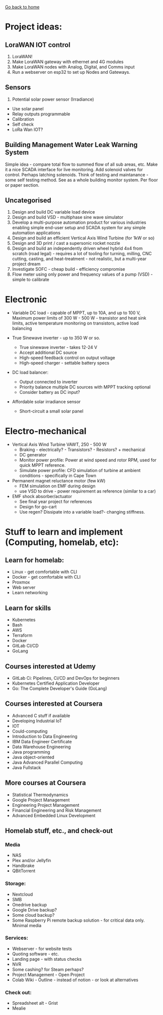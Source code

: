 [Go back to home](README.md)

# Project ideas:

## LoraWAN IOT control
1. LoraWAN!
2. Make LoraWAN gateway with ethernet and 4G modules
3. Make LoraWAN nodes with Analog, Digital, and Comms input
4. Run a webserver on esp32 to set up Nodes and Gateways. 

## Sensors
1. Potential solar power sensor (Irradiance) 
* Use solar panel
* Relay outputs programmable 
* Calibration 
* Self check 
* LoRa Wan IOT? 

## Building Management Water Leak Warning System
Simple idea - compare total flow to summed flow of all sub areas, etc. Make it a nice SCADA interface for live monitoring. Add solenoid valves for control. Perhaps latching solenoids. Think of testing and maintanance - some self testing method. See as a whole building monitor system. Per floor or paper section. 

## Uncategorised
1. Design and build DC variable load device
1. Design and build VSD - multiphase sine wave simulator
1. Develop a multi-purpose automation product for various industries enabling simple end-user setup and SCADA system for any simple automation applications
1. Design and build an efficient Vertical Axis Wind Turbine (for 1kW or so)
1. Design and 3D print / cast a supersonic rocket nozzle
1. Design and build an independently driven wheel hybrid 4x4 from scratch (road legal) - requires a lot of tooling for turning, milling, CNC cutting, casting, and heat-treatment - not realistic, but a multi-year project dream
1. Investigate SOFC - cheap build - efficiency compromise
1. Flow meter using only power and frequency values of a pump (VSD) - simple to calibrate


# Electronic
* Variable DC load - capable of MPPT, up to 10A, and up to 100 V, Maximum power limits of 300 W - 500 W - transistor and heat sink limits, active temperature monitoring on transistors, active load balancing
* True Sinewave inverter - up to 350 W or so.
  - True sinewave inverter - takes 12-24 V
  - Accept additional DC source
  - High-speed feedback control on output voltage
  - High-speed charger - settable battery specs

* DC load balancer:
  -  Output connected to inverter
  -  Priority balance multiple DC sources with MPPT tracking optional
  -  Consider battery as DC input?
 
* Affordable solar irradiance sensor
  - Short-circuit a small solar panel 


# Electro-mechanical
* Vertical Axis Wind Turbine VAWT, 250 - 500 W
  - Braking - electrically? - Transistors? - Resistors? + mechanical
  - DC generator
  - Monitor power profile: Power at wind speed and rotor RPM, used for quick MPPT reference.
  - Simulate power profile: CFD simulation of turbine at ambient conditions - specifically in Cape Town
* Permanent magnet reluctance motor (few kW)
  - FEM simulation on EMF during design
  - use VSD to drive - power requirement as reference (similar to a car)
* EMF shock absorber/actuator
  - See final year project for references
  - Design for go-cart
  - Use regen? Dissipate into a variable load?- changing stiffness.



# Stuff to learn and implement (Computing, homelab, etc):
## Learn for homelab:
* Linux - get comfortable with CLI
* Docker - get comfortable with CLI
* Proxmox
* Web server
* Learn networking

## Learn for skills
* Kubernetes
* Bash
* AWS
* Terraform
* Docker
* GitLab CI/CD
* GoLang


## Courses interested at Udemy
* GitLab Ci: Pipelines, Ci/CD and DevOps for beginners
* Kubernetes Certified Application Developer
* Go: The Complete Developer's Guide (GoLang)

## Courses interested at Coursera
* Advanced C stuff if available
* Developing Industrial IoT
* IOT
* Could-computing
* Introduction to Data Engineering
* IBM Data Engineer Certificate
* Data Warehouse Engineering
* Java programming
* Java object-oriented
* Java Advanced Parallel Computing
* Java Fullstack

## More courses at Coursera
* Statistical Thermodynamics
* Google Project Management
* Engineering Project Management
* Financial Engineering and Risk Management
* Advanced Embedded Linux Development

## Homelab stuff, etc., and check-out
### Media
* NAS
* Plex and/or Jellyfin
* Handbrake
* QBitTorrent
	
	
### Storage:
* Nextcloud
* SMB	
* Onedrive backup
* Google Drive backup?
* Some cloud backup?
* Some Raspberry Pi remote backup solution - for critical data only. Minimal media	
	

### Services:
* Webserver - for website tests
* Quoting software - etc.	
* Landing page - with status checks
* NVR
* Some cashing? for Steam perhaps?
* Project Management - Open Project
* Colab Wiki - Outline - instead of notion - or look at alternatives
	
	
### Check out:
* Spreadsheet alt - Grist
* Mealie
